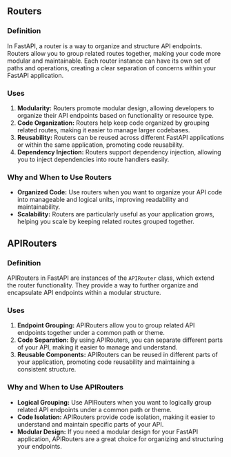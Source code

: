## Routers

### Definition
In FastAPI, a router is a way to organize and structure API endpoints. Routers allow you to group related routes together, making your code more modular and maintainable. Each router instance can have its own set of paths and operations, creating a clear separation of concerns within your FastAPI application.

### Uses
1. **Modularity:** Routers promote modular design, allowing developers to organize their API endpoints based on functionality or resource type.
2. **Code Organization:** Routers help keep code organized by grouping related routes, making it easier to manage larger codebases.
3. **Reusability:** Routers can be reused across different FastAPI applications or within the same application, promoting code reusability.
4. **Dependency Injection:** Routers support dependency injection, allowing you to inject dependencies into route handlers easily.

### Why and When to Use Routers
- **Organized Code:** Use routers when you want to organize your API code into manageable and logical units, improving readability and maintainability.
- **Scalability:** Routers are particularly useful as your application grows, helping you scale by keeping related routes grouped together.

## APIRouters

### Definition
APIRouters in FastAPI are instances of the `APIRouter` class, which extend the router functionality. They provide a way to further organize and encapsulate API endpoints within a modular structure.

### Uses
1. **Endpoint Grouping:** APIRouters allow you to group related API endpoints together under a common path or theme.
2. **Code Separation:** By using APIRouters, you can separate different parts of your API, making it easier to manage and understand.
3. **Reusable Components:** APIRouters can be reused in different parts of your application, promoting code reusability and maintaining a consistent structure.

### Why and When to Use APIRouters
- **Logical Grouping:** Use APIRouters when you want to logically group related API endpoints under a common path or theme.
- **Code Isolation:** APIRouters provide code isolation, making it easier to understand and maintain specific parts of your API.
- **Modular Design:** If you need a modular design for your FastAPI application, APIRouters are a great choice for organizing and structuring your endpoints.
